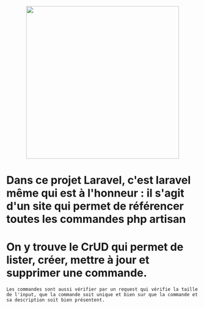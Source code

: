 <p align="center"><a href="https://laravel.com" target="_blank"><img src="https://pbs.twimg.com/profile_images/914894066072113152/pWD-GUwG_400x400.jpg" width="400"></a></p>


# Dans ce projet Laravel, c'est laravel même qui est à l'honneur : il s'agit d'un site qui permet de référencer toutes les commandes php artisan

# On y trouve le CrUD qui permet de lister, créer, mettre à jour et supprimer une commande.
    Les commandes sont aussi vérifier par un request qui vérifie la taille de l'input, que la commande soit unique et bien sur que la commande et sa description soit bien présentent.
